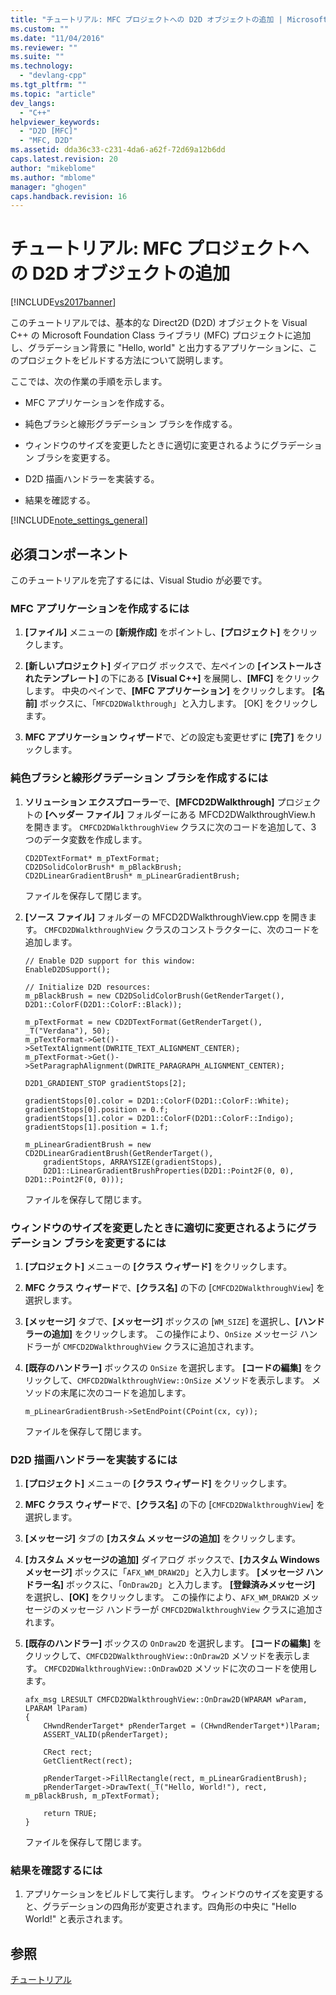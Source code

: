 ```yaml
---
title: "チュートリアル: MFC プロジェクトへの D2D オブジェクトの追加 | Microsoft Docs"
ms.custom: ""
ms.date: "11/04/2016"
ms.reviewer: ""
ms.suite: ""
ms.technology: 
  - "devlang-cpp"
ms.tgt_pltfrm: ""
ms.topic: "article"
dev_langs: 
  - "C++"
helpviewer_keywords: 
  - "D2D [MFC]"
  - "MFC, D2D"
ms.assetid: dda36c33-c231-4da6-a62f-72d69a12b6dd
caps.latest.revision: 20
author: "mikeblome"
ms.author: "mblome"
manager: "ghogen"
caps.handback.revision: 16
---
```

# チュートリアル: MFC プロジェクトへの D2D オブジェクトの追加
[!INCLUDE[vs2017banner](../assembler/inline/includes/vs2017banner.md)]

このチュートリアルでは、基本的な Direct2D \(D2D\) オブジェクトを Visual C\+\+ の Microsoft Foundation Class ライブラリ \(MFC\) プロジェクトに追加し、グラデーション背景に "Hello, world" と出力するアプリケーションに、このプロジェクトをビルドする方法について説明します。  
  
 ここでは、次の作業の手順を示します。  
  
-   MFC アプリケーションを作成する。  
  
-   純色ブラシと線形グラデーション ブラシを作成する。  
  
-   ウィンドウのサイズを変更したときに適切に変更されるようにグラデーション ブラシを変更する。  
  
-   D2D 描画ハンドラーを実装する。  
  
-   結果を確認する。  
  
 [!INCLUDE[note_settings_general](../mfc/includes/note_settings_general_md.md)]  
  
## 必須コンポーネント  
 このチュートリアルを完了するには、Visual Studio が必要です。  
  
### MFC アプリケーションを作成するには  
  
1.  **\[ファイル\]** メニューの **\[新規作成\]** をポイントし、**\[プロジェクト\]** をクリックします。  
  
2.  **\[新しいプロジェクト\]** ダイアログ ボックスで、左ペインの **\[インストールされたテンプレート\]** の下にある **\[Visual C\+\+\]** を展開し、**\[MFC\]** をクリックします。  中央のペインで、**\[MFC アプリケーション\]** をクリックします。  **\[名前\]** ボックスに、「`MFCD2DWalkthrough`」と入力します。  \[OK\] をクリックします。  
  
3.  **MFC アプリケーション ウィザード**で、どの設定も変更せずに **\[完了\]** をクリックします。  
  
### 純色ブラシと線形グラデーション ブラシを作成するには  
  
1.  **ソリューション エクスプローラー**で、**\[MFCD2DWalkthrough\]** プロジェクトの **\[ヘッダー ファイル\]** フォルダーにある MFCD2DWalkthroughView.h を開きます。  `CMFCD2DWalkthroughView` クラスに次のコードを追加して、3 つのデータ変数を作成します。  
  
    ```  
    CD2DTextFormat* m_pTextFormat;  
    CD2DSolidColorBrush* m_pBlackBrush;  
    CD2DLinearGradientBrush* m_pLinearGradientBrush;  
    ```  
  
     ファイルを保存して閉じます。  
  
2.  **\[ソース ファイル\]** フォルダーの MFCD2DWalkthroughView.cpp を開きます。  `CMFCD2DWalkthroughView` クラスのコンストラクターに、次のコードを追加します。  
  
    ```  
    // Enable D2D support for this window:  
    EnableD2DSupport();  
  
    // Initialize D2D resources:  
    m_pBlackBrush = new CD2DSolidColorBrush(GetRenderTarget(), D2D1::ColorF(D2D1::ColorF::Black));  
  
    m_pTextFormat = new CD2DTextFormat(GetRenderTarget(), _T("Verdana"), 50);  
    m_pTextFormat->Get()->SetTextAlignment(DWRITE_TEXT_ALIGNMENT_CENTER);  
    m_pTextFormat->Get()->SetParagraphAlignment(DWRITE_PARAGRAPH_ALIGNMENT_CENTER);  
  
    D2D1_GRADIENT_STOP gradientStops[2];  
  
    gradientStops[0].color = D2D1::ColorF(D2D1::ColorF::White);  
    gradientStops[0].position = 0.f;  
    gradientStops[1].color = D2D1::ColorF(D2D1::ColorF::Indigo);  
    gradientStops[1].position = 1.f;  
  
    m_pLinearGradientBrush = new CD2DLinearGradientBrush(GetRenderTarget(),   
        gradientStops, ARRAYSIZE(gradientStops),  
        D2D1::LinearGradientBrushProperties(D2D1::Point2F(0, 0), D2D1::Point2F(0, 0)));  
    ```  
  
     ファイルを保存して閉じます。  
  
### ウィンドウのサイズを変更したときに適切に変更されるようにグラデーション ブラシを変更するには  
  
1.  **\[プロジェクト\]** メニューの **\[クラス ウィザード\]** をクリックします。  
  
2.  **MFC クラス ウィザード**で、**\[クラス名\]** の下の \[`CMFCD2DWalkthroughView`\] を選択します。  
  
3.  **\[メッセージ\]** タブで、**\[メッセージ\]** ボックスの \[`WM_SIZE`\] を選択し、**\[ハンドラーの追加\]** をクリックします。  この操作により、`OnSize` メッセージ ハンドラーが `CMFCD2DWalkthroughView` クラスに追加されます。  
  
4.  **\[既存のハンドラー\]** ボックスの `OnSize` を選択します。  **\[コードの編集\]** をクリックして、`CMFCD2DWalkthroughView::OnSize` メソッドを表示します。  メソッドの末尾に次のコードを追加します。  
  
    ```  
    m_pLinearGradientBrush->SetEndPoint(CPoint(cx, cy));  
    ```  
  
     ファイルを保存して閉じます。  
  
### D2D 描画ハンドラーを実装するには  
  
1.  **\[プロジェクト\]** メニューの **\[クラス ウィザード\]** をクリックします。  
  
2.  **MFC クラス ウィザード**で、**\[クラス名\]** の下の \[`CMFCD2DWalkthroughView`\] を選択します。  
  
3.  **\[メッセージ\]** タブの **\[カスタム メッセージの追加\]** をクリックします。  
  
4.  **\[カスタム メッセージの追加\]** ダイアログ ボックスで、**\[カスタム Windows メッセージ\]** ボックスに「`AFX_WM_DRAW2D`」と入力します。  **\[メッセージ ハンドラー名\]** ボックスに、「`OnDraw2D`」と入力します。  **\[登録済みメッセージ\]** を選択し、**\[OK\]** をクリックします。  この操作により、`AFX_WM_DRAW2D` メッセージのメッセージ ハンドラーが `CMFCD2DWalkthroughView` クラスに追加されます。  
  
5.  **\[既存のハンドラー\]** ボックスの `OnDraw2D` を選択します。  **\[コードの編集\]** をクリックして、`CMFCD2DWalkthroughView::OnDraw2D` メソッドを表示します。  `CMFCD2DWalkthroughView::OnDrawD2D` メソッドに次のコードを使用します。  
  
    ```  
    afx_msg LRESULT CMFCD2DWalkthroughView::OnDraw2D(WPARAM wParam, LPARAM lParam)  
    {  
        CHwndRenderTarget* pRenderTarget = (CHwndRenderTarget*)lParam;  
        ASSERT_VALID(pRenderTarget);  
  
        CRect rect;  
        GetClientRect(rect);  
  
        pRenderTarget->FillRectangle(rect, m_pLinearGradientBrush);  
        pRenderTarget->DrawText(_T("Hello, World!"), rect, m_pBlackBrush, m_pTextFormat);  
  
        return TRUE;  
    }  
    ```  
  
     ファイルを保存して閉じます。  
  
### 結果を確認するには  
  
1.  アプリケーションをビルドして実行します。  ウィンドウのサイズを変更すると、グラデーションの四角形が変更されます。四角形の中央に "Hello World\!" と表示されます。  
  
## 参照  
 [チュートリアル](../mfc/walkthroughs-mfc.md)